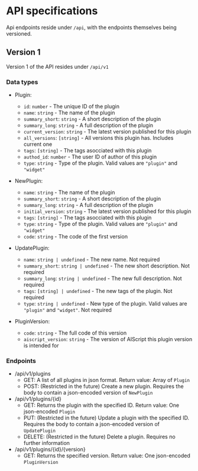 # API specifications

Api endpoints reside under `/api`, with the endpoints themselves being versioned.

## Version 1

Version 1 of the API resides under `/api/v1`

### Data types

- Plugin:

  - `id`: `number` - The unique ID of the plugin
  - `name`: `string` - The name of the plugin
  - `summary_short`: `string` - A short description of the plugin
  - `summary_long`: `string` - A full description of the plugin
  - `current_version`: `string` - The latest version published for this plugin
  - `all_versions`: `[string]` - All versions this plugin has. Includes current one
  - `tags`: `[string]` - The tags asocciated with this plugin
  - `authod_id`: `number` - The user ID of author of this plugin
  - `type`: `string` - Type of the plugin. Valid values are `"plugin"` and `"widget"`

- NewPlugin:

  - `name`: `string` - The name of the plugin
  - `summary_short`: `string` - A short description of the plugin
  - `summary_long`: `string` - A full description of the plugin
  - `initial_version`: `string` - The latest version published for this plugin
  - `tags`: `[string]` - The tags asocciated with this plugin
  - `type`: `string` - Type of the plugin. Valid values are `"plugin"` and `"widget"`
  - `code`: `string` - The code of the first version

- UpdatePlugin:

  - `name`: `string | undefined` - The new name. Not required
  - `summary_short`: `string | undefined` - The new short description. Not required
  - `summary_long`: `string | undefined` - The new full description. Not required
  - `tags`: `[string] | undefined` - The new tags of the plugin. Not required
  - `type`: `string | undefined` - New type of the plugin. Valid values are `"plugin"` and `"widget"`. Not required

- PluginVersion:
  - `code`: `string` - The full code of this version
  - `aiscript_version`: `string` - The version of AIScript this plugin version is intended for

### Endpoints

- /api/v1/plugins
  - GET: A list of all plugins in json format. Return value: Array of `Plugin`
  - POST: (Restricted in the future) Create a new plugin. Requires the body to contain a json-encoded version of `NewPlugin`
- /api/v1/plugins/{id}
  - GET: Returns the plugin with the specified ID. Return value: One json-encoded `Plugin`
  - PUT: (Restricted in the future) Update a plugin with the specified ID. Requires the body to contain a json-encoded version of `UpdatePlugin`
  - DELETE: (Restricted in the future) Delete a plugin. Requires no further information
- /api/v1/plugins/{id}/{version}
  - GET: Returns the specified version. Return value: One json-encoded `PluginVersion`
